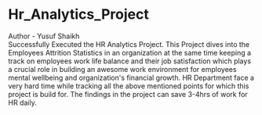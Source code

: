 # Hr_Analytics_Project
Author - Yusuf Shaikh
<br/>
Successfully Executed the HR Analytics Project. This Project dives into the Employees Attrition Statistics in an organization at the same time keeping a track on employees work life balance and their job satisfaction which plays a crucial role in building an awesome work environment for employees mental wellbeing and organization's financial growth. HR Department face a very hard time while tracking all the above mentioned points for which this project is build for. The findings in the project can save 3-4hrs of work for HR daily.
